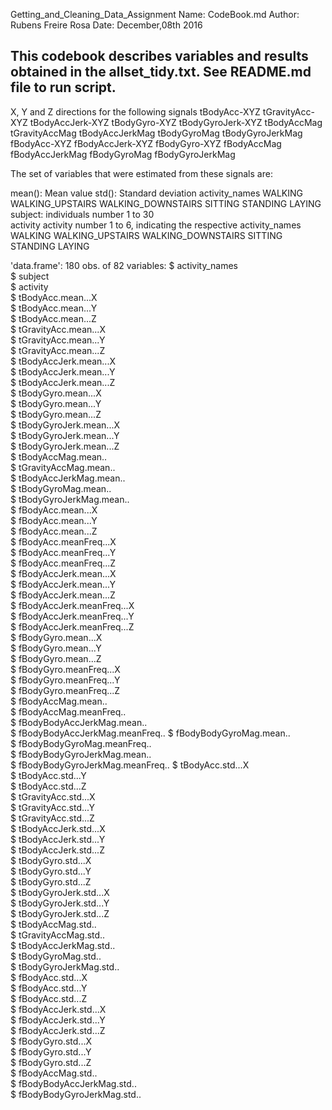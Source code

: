
Getting_and_Cleaning_Data_Assignment
Name: CodeBook.md
Author: Rubens Freire Rosa
Date: December,08th 2016


## This codebook describes variables and results obtained in the allset_tidy.txt. See README.md file to run script. 
X, Y and Z directions for the following signals
tBodyAcc-XYZ
tGravityAcc-XYZ
tBodyAccJerk-XYZ
tBodyGyro-XYZ
tBodyGyroJerk-XYZ
tBodyAccMag
tGravityAccMag
tBodyAccJerkMag
tBodyGyroMag
tBodyGyroJerkMag
fBodyAcc-XYZ
fBodyAccJerk-XYZ
fBodyGyro-XYZ
fBodyAccMag
fBodyAccJerkMag
fBodyGyroMag
fBodyGyroJerkMag

The set of variables that were estimated from these signals are: 

mean(): Mean value
std(): Standard deviation
activity_names WALKING WALKING_UPSTAIRS WALKING_DOWNSTAIRS SITTING STANDING LAYING
subject: individuals number 1 to 30                 
activity activity number 1 to 6, indicating the respective activity_names WALKING WALKING_UPSTAIRS WALKING_DOWNSTAIRS SITTING STANDING LAYING


'data.frame':	180 obs. of  82 variables:
 $ activity_names               
 $ subject                       
 $ activity                      
 $ tBodyAcc.mean...X            
 $ tBodyAcc.mean...Y             
 $ tBodyAcc.mean...Z             
 $ tGravityAcc.mean...X           
 $ tGravityAcc.mean...Y           
 $ tGravityAcc.mean...Z           
 $ tBodyAccJerk.mean...X          
 $ tBodyAccJerk.mean...Y          
 $ tBodyAccJerk.mean...Z         
 $ tBodyGyro.mean...X            
 $ tBodyGyro.mean...Y           
 $ tBodyGyro.mean...Z           
 $ tBodyGyroJerk.mean...X       
 $ tBodyGyroJerk.mean...Y      
 $ tBodyGyroJerk.mean...Z     
 $ tBodyAccMag.mean..          
 $ tGravityAccMag.mean..       
 $ tBodyAccJerkMag.mean..         
 $ tBodyGyroMag.mean..           
 $ tBodyGyroJerkMag.mean..        
 $ fBodyAcc.mean...X             
 $ fBodyAcc.mean...Y             
 $ fBodyAcc.mean...Z            
 $ fBodyAcc.meanFreq...X         
 $ fBodyAcc.meanFreq...Y         
 $ fBodyAcc.meanFreq...Z         
 $ fBodyAccJerk.mean...X          
 $ fBodyAccJerk.mean...Y         
 $ fBodyAccJerk.mean...Z       
 $ fBodyAccJerk.meanFreq...X    
 $ fBodyAccJerk.meanFreq...Y    
 $ fBodyAccJerk.meanFreq...Z     
 $ fBodyGyro.mean...X           
 $ fBodyGyro.mean...Y            
 $ fBodyGyro.mean...Z             
 $ fBodyGyro.meanFreq...X       
 $ fBodyGyro.meanFreq...Y       
 $ fBodyGyro.meanFreq...Z    
 $ fBodyAccMag.mean..         
 $ fBodyAccMag.meanFreq..         
 $ fBodyBodyAccJerkMag.mean..     
 $ fBodyBodyAccJerkMag.meanFreq.. 
 $ fBodyBodyGyroMag.mean..       
 $ fBodyBodyGyroMag.meanFreq..    
 $ fBodyBodyGyroJerkMag.mean..    
 $ fBodyBodyGyroJerkMag.meanFreq..
 $ tBodyAcc.std...X               
 $ tBodyAcc.std...Y               
 $ tBodyAcc.std...Z             
 $ tGravityAcc.std...X           
 $ tGravityAcc.std...Y           
 $ tGravityAcc.std...Z           
 $ tBodyAccJerk.std...X          
 $ tBodyAccJerk.std...Y         
 $ tBodyAccJerk.std...Z          
 $ tBodyGyro.std...X           
 $ tBodyGyro.std...Y             
 $ tBodyGyro.std...Z             
 $ tBodyGyroJerk.std...X         
 $ tBodyGyroJerk.std...Y          
 $ tBodyGyroJerk.std...Z        
 $ tBodyAccMag.std..              
 $ tGravityAccMag.std..          
 $ tBodyAccJerkMag.std..         
 $ tBodyGyroMag.std..            
 $ tBodyGyroJerkMag.std..        
 $ fBodyAcc.std...X             
 $ fBodyAcc.std...Y             
 $ fBodyAcc.std...Z              
 $ fBodyAccJerk.std...X          
 $ fBodyAccJerk.std...Y          
 $ fBodyAccJerk.std...Z     
 $ fBodyGyro.std...X          
 $ fBodyGyro.std...Y              
 $ fBodyGyro.std...Z            
 $ fBodyAccMag.std..             
 $ fBodyBodyAccJerkMag.std..     
 $ fBodyBodyGyroJerkMag.std..    
 
 